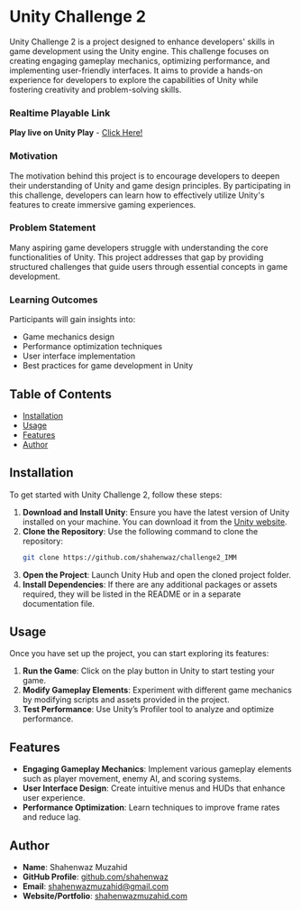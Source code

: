 # Unity Challenge 2

Unity Challenge 2 is a project designed to enhance developers' skills in game development using the Unity engine. This challenge focuses on creating engaging gameplay mechanics, optimizing performance, and implementing user-friendly interfaces. It aims to provide a hands-on experience for developers to explore the capabilities of Unity while fostering creativity and problem-solving skills.

### Realtime Playable Link

**Play live on Unity Play** - [Click Here!](https://play.unity.com/en/games/78a42073-5656-4cf3-ab37-892f99a73a66/unity-challenge-2-shahenwaz)

### Motivation

The motivation behind this project is to encourage developers to deepen their understanding of Unity and game design principles. By participating in this challenge, developers can learn how to effectively utilize Unity's features to create immersive gaming experiences.

### Problem Statement

Many aspiring game developers struggle with understanding the core functionalities of Unity. This project addresses that gap by providing structured challenges that guide users through essential concepts in game development.

### Learning Outcomes

Participants will gain insights into:

- Game mechanics design
- Performance optimization techniques
- User interface implementation
- Best practices for game development in Unity

## Table of Contents

- [Installation](#installation)
- [Usage](#usage)
- [Features](#features)
- [Author](#author)

## Installation

To get started with Unity Challenge 2, follow these steps:

1. **Download and Install Unity**: Ensure you have the latest version of Unity installed on your machine. You can download it from the [Unity website](https://unity.com/).
2. **Clone the Repository**: Use the following command to clone the repository:
   ```bash
   git clone https://github.com/shahenwaz/challenge2_IMM
   ```
3. **Open the Project**: Launch Unity Hub and open the cloned project folder.
4. **Install Dependencies**: If there are any additional packages or assets required, they will be listed in the README or in a separate documentation file.

## Usage

Once you have set up the project, you can start exploring its features:

1. **Run the Game**: Click on the play button in Unity to start testing your game.
2. **Modify Gameplay Elements**: Experiment with different game mechanics by modifying scripts and assets provided in the project.
3. **Test Performance**: Use Unity’s Profiler tool to analyze and optimize performance.

## Features

- **Engaging Gameplay Mechanics**: Implement various gameplay elements such as player movement, enemy AI, and scoring systems.
- **User Interface Design**: Create intuitive menus and HUDs that enhance user experience.
- **Performance Optimization**: Learn techniques to improve frame rates and reduce lag.

## Author

- **Name**: Shahenwaz Muzahid
- **GitHub Profile**: [github.com/shahenwaz](https://github.com/shahenwaz)
- **Email**: shahenwazmuzahid@gmail.com
- **Website/Portfolio**: [shahenwazmuzahid.com](https://shahenwazmuzahid.netlify.app)
